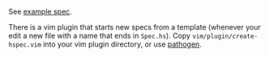 See [example spec](https://github.com/sol/hspec-shouldbe/blob/master/example/Spec.hs).

There is a vim plugin that starts new specs from a template (whenever your edit
a new file with a name that ends in `Spec.hs`).
Copy `vim/plugin/create-hspec.vim` into your vim plugin directory, or use
[pathogen][].

[pathogen]: https://github.com/tpope/vim-pathogen
